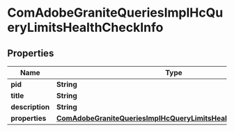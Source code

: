 

# ComAdobeGraniteQueriesImplHcQueryLimitsHealthCheckInfo

## Properties

Name | Type | Description | Notes
------------ | ------------- | ------------- | -------------
**pid** | **String** |  |  [optional]
**title** | **String** |  |  [optional]
**description** | **String** |  |  [optional]
**properties** | [**ComAdobeGraniteQueriesImplHcQueryLimitsHealthCheckProperties**](ComAdobeGraniteQueriesImplHcQueryLimitsHealthCheckProperties.md) |  |  [optional]



